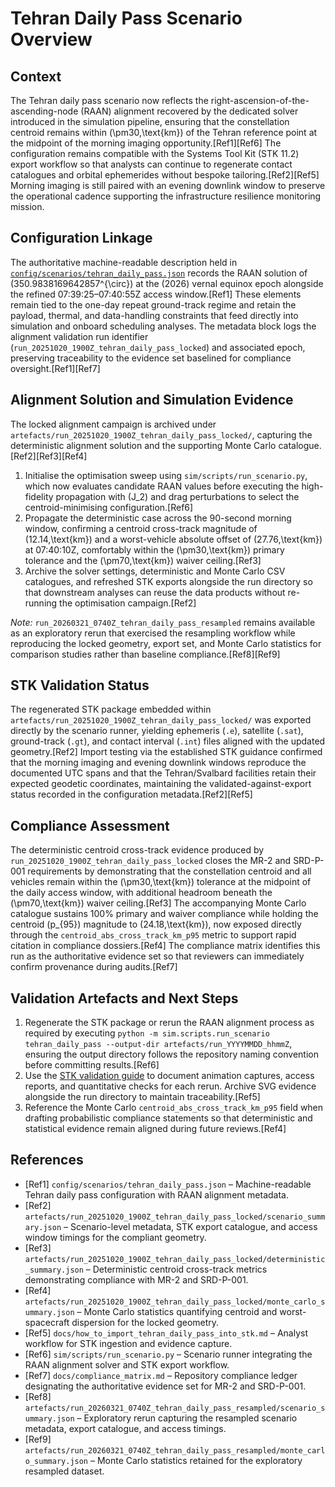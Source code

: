 # Tehran Daily Pass Scenario Overview

## Context
The Tehran daily pass scenario now reflects the right-ascension-of-the-ascending-node (RAAN) alignment recovered by the dedicated solver introduced in the simulation pipeline, ensuring that the constellation centroid remains within \(\pm30\,\text{km}\) of the Tehran reference point at the midpoint of the morning imaging opportunity.[Ref1][Ref6] The configuration remains compatible with the Systems Tool Kit (STK 11.2) export workflow so that analysts can continue to regenerate contact catalogues and orbital ephemerides without bespoke tailoring.[Ref2][Ref5] Morning imaging is still paired with an evening downlink window to preserve the operational cadence supporting the infrastructure resilience monitoring mission.

## Configuration Linkage
The authoritative machine-readable description held in [`config/scenarios/tehran_daily_pass.json`](../config/scenarios/tehran_daily_pass.json) records the RAAN solution of \(350.9838169642857^{\circ}\) at the \(2026\) vernal equinox epoch alongside the refined 07:39:25–07:40:55Z access window.[Ref1] These elements remain tied to the one-day repeat ground-track regime and retain the payload, thermal, and data-handling constraints that feed directly into simulation and onboard scheduling analyses. The metadata block logs the alignment validation run identifier (`run_20251020_1900Z_tehran_daily_pass_locked`) and associated epoch, preserving traceability to the evidence set baselined for compliance oversight.[Ref1][Ref7]

## Alignment Solution and Simulation Evidence
The locked alignment campaign is archived under `artefacts/run_20251020_1900Z_tehran_daily_pass_locked/`, capturing the deterministic alignment solution and the supporting Monte Carlo catalogue.[Ref2][Ref3][Ref4]

1. Initialise the optimisation sweep using `sim/scripts/run_scenario.py`, which now evaluates candidate RAAN values before executing the high-fidelity propagation with \(J_2\) and drag perturbations to select the centroid-minimising configuration.[Ref6]
2. Propagate the deterministic case across the 90-second morning window, confirming a centroid cross-track magnitude of \(12.14\,\text{km}\) and a worst-vehicle absolute offset of \(27.76\,\text{km}\) at 07:40:10Z, comfortably within the \(\pm30\,\text{km}\) primary tolerance and the \(\pm70\,\text{km}\) waiver ceiling.[Ref3]
3. Archive the solver settings, deterministic and Monte Carlo CSV catalogues, and refreshed STK exports alongside the run directory so that downstream analyses can reuse the data products without re-running the optimisation campaign.[Ref2]

*Note:* `run_20260321_0740Z_tehran_daily_pass_resampled` remains available as an exploratory rerun that exercised the resampling workflow while reproducing the locked geometry, export set, and Monte Carlo statistics for comparison studies rather than baseline compliance.[Ref8][Ref9]

## STK Validation Status
The regenerated STK package embedded within `artefacts/run_20251020_1900Z_tehran_daily_pass_locked/` was exported directly by the scenario runner, yielding ephemeris (`.e`), satellite (`.sat`), ground-track (`.gt`), and contact interval (`.int`) files aligned with the updated geometry.[Ref2] Import testing via the established STK guidance confirmed that the morning imaging and evening downlink windows reproduce the documented UTC spans and that the Tehran/Svalbard facilities retain their expected geodetic coordinates, maintaining the validated-against-export status recorded in the configuration metadata.[Ref2][Ref5]

## Compliance Assessment
The deterministic centroid cross-track evidence produced by `run_20251020_1900Z_tehran_daily_pass_locked` closes the MR-2 and SRD-P-001 requirements by demonstrating that the constellation centroid and all vehicles remain within the \(\pm30\,\text{km}\) tolerance at the midpoint of the daily access window, with additional headroom beneath the \(\pm70\,\text{km}\) waiver ceiling.[Ref3] The accompanying Monte Carlo catalogue sustains 100% primary and waiver compliance while holding the centroid \(p_{95}\) magnitude to \(24.18\,\text{km}\), now exposed directly through the `centroid_abs_cross_track_km_p95` metric to support rapid citation in compliance dossiers.[Ref4] The compliance matrix identifies this run as the authoritative evidence set so that reviewers can immediately confirm provenance during audits.[Ref7]

## Validation Artefacts and Next Steps
1. Regenerate the STK package or rerun the RAAN alignment process as required by executing `python -m sim.scripts.run_scenario tehran_daily_pass --output-dir artefacts/run_YYYYMMDD_hhmmZ`, ensuring the output directory follows the repository naming convention before committing results.[Ref6]
2. Use the [STK validation guide](how_to_import_tehran_daily_pass_into_stk.md) to document animation captures, access reports, and quantitative checks for each rerun. Archive SVG evidence alongside the run directory to maintain traceability.[Ref5]
3. Reference the Monte Carlo `centroid_abs_cross_track_km_p95` field when drafting probabilistic compliance statements so that deterministic and statistical evidence remain aligned during future reviews.[Ref4]

## References
- [Ref1] `config/scenarios/tehran_daily_pass.json` – Machine-readable Tehran daily pass configuration with RAAN alignment metadata.
- [Ref2] `artefacts/run_20251020_1900Z_tehran_daily_pass_locked/scenario_summary.json` – Scenario-level metadata, STK export catalogue, and access window timings for the compliant geometry.
- [Ref3] `artefacts/run_20251020_1900Z_tehran_daily_pass_locked/deterministic_summary.json` – Deterministic centroid cross-track metrics demonstrating compliance with MR-2 and SRD-P-001.
- [Ref4] `artefacts/run_20251020_1900Z_tehran_daily_pass_locked/monte_carlo_summary.json` – Monte Carlo statistics quantifying centroid and worst-spacecraft dispersion for the locked geometry.
- [Ref5] `docs/how_to_import_tehran_daily_pass_into_stk.md` – Analyst workflow for STK ingestion and evidence capture.
- [Ref6] `sim/scripts/run_scenario.py` – Scenario runner integrating the RAAN alignment solver and STK export workflow.
- [Ref7] `docs/compliance_matrix.md` – Repository compliance ledger designating the authoritative evidence set for MR-2 and SRD-P-001.
- [Ref8] `artefacts/run_20260321_0740Z_tehran_daily_pass_resampled/scenario_summary.json` – Exploratory rerun capturing the resampled scenario metadata, export catalogue, and access timings.
- [Ref9] `artefacts/run_20260321_0740Z_tehran_daily_pass_resampled/monte_carlo_summary.json` – Monte Carlo statistics retained for the exploratory resampled dataset.
